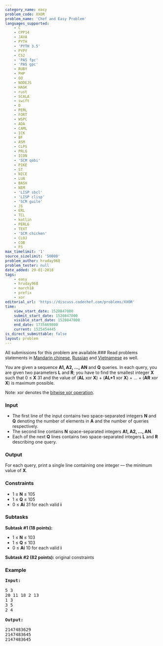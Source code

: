 ```yaml
---
category_name: easy
problem_code: XXOR
problem_name: 'Chef and Easy Problem'
languages_supported:
    - C
    - CPP14
    - JAVA
    - PYTH
    - 'PYTH 3.5'
    - PYPY
    - CS2
    - 'PAS fpc'
    - 'PAS gpc'
    - RUBY
    - PHP
    - GO
    - NODEJS
    - HASK
    - rust
    - SCALA
    - swift
    - D
    - PERL
    - FORT
    - WSPC
    - ADA
    - CAML
    - ICK
    - BF
    - ASM
    - CLPS
    - PRLG
    - ICON
    - 'SCM qobi'
    - PIKE
    - ST
    - NICE
    - LUA
    - BASH
    - NEM
    - 'LISP sbcl'
    - 'LISP clisp'
    - 'SCM guile'
    - JS
    - ERL
    - TCL
    - kotlin
    - PERL6
    - TEXT
    - 'SCM chicken'
    - CLOJ
    - COB
    - FS
max_timelimit: '1'
source_sizelimit: '50000'
problem_author: hruday968
problem_tester: null
date_added: 29-01-2018
tags:
    - easy
    - hruday968
    - march18
    - prefix
    - xor
editorial_url: 'https://discuss.codechef.com/problems/XXOR'
time:
    view_start_date: 1520847000
    submit_start_date: 1520847000
    visible_start_date: 1520847000
    end_date: 1735669800
    current: 1525454445
is_direct_submittable: false
layout: problem
---
```

All submissions for this problem are available.### Read problems statements in [Mandarin chinese](http://www.codechef.com/download/translated/MARCH18/mandarin/XXOR.pdf), [Russian](http://www.codechef.com/download/translated/MARCH18/russian/XXOR.pdf) and [Vietnamese](http://www.codechef.com/download/translated/MARCH18/vietnamese/XXOR.pdf) as well.

You are given a sequence **A1, A2, ..., AN** and **Q** queries. In each query, you are given two parameters **L** and **R**; you have to find the smallest integer **X** such that 0 ≤ **X** 31 and the value of (**AL** xor **X**) + (**AL+1** xor **X**) + ... + (**AR** xor **X**) is maximum possible.

Note: xor denotes the [bitwise xor operation](https://en.wikipedia.org/wiki/Bitwise_operation#XOR).

### Input

- The first line of the input contains two space-separated integers **N** and **Q** denoting the number of elements in **A** and the number of queries respectively.
- The second line contains **N** space-separated integers **A1, A2, ..., AN**.
- Each of the next **Q** lines contains two space-separated integers **L** and **R** describing one query.

### Output

For each query, print a single line containing one integer — the minimum value of **X**.

### Constraints

- 1 ≤ **N** ≤ 105
- 1 ≤ **Q** ≤ 105
- 0 ≤ **Ai** 31 for each valid **i**

### Subtasks

**Subtask #1 (18 points):**

- 1 ≤ **N** ≤ 103
- 1 ≤ **Q** ≤ 103
- 0 ≤ **Ai** 10 for each valid **i**

**Subtask #2 (82 points):** original constraints

### Example

<pre><b>Input:</b>

5 3
20 11 18 2 13
1 3
3 5
2 4

<b>Output:</b>

2147483629
2147483645
2147483645
</pre>